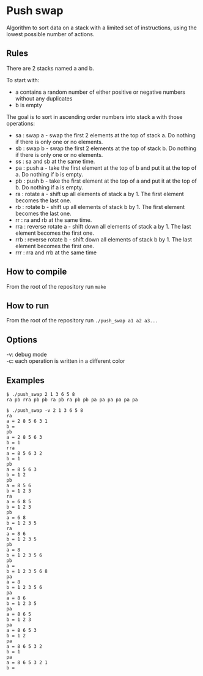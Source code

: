 # Push swap
Algorithm to sort data on a stack with a limited set of instructions, using the lowest possible number of actions.

## Rules
There are 2 stacks named a and b.  

To start with:
- a contains a random number of either positive or negative numbers without any duplicates
- b is empty

The goal is to sort in ascending order numbers into stack a with those operations:
- sa : swap a - swap the first 2 elements at the top of stack a. Do nothing if there is only one or no elements.
- sb : swap b - swap the first 2 elements at the top of stack b. Do nothing if there is only one or no elements.
- ss : sa and sb at the same time.
- pa : push a - take the first element at the top of b and put it at the top of a. Do nothing if b is empty.
- pb : push b - take the first element at the top of a and put it at the top of b. Do nothing if a is empty.
- ra : rotate a - shift up all elements of stack a by 1. The first element becomes the last one.
- rb : rotate b - shift up all elements of stack b by 1. The first element becomes the last one.
- rr : ra and rb at the same time.
- rra : reverse rotate a - shift down all elements of stack a by 1. The last element becomes the first one.
- rrb : reverse rotate b - shift down all elements of stack b by 1. The last element becomes the first one.
- rrr : rra and rrb at the same time

## How to compile
From the root of the repository run `make`

## How to run
From the root of the repository run `./push_swap a1 a2 a3...`

## Options
-v: debug mode  
-c: each operation is written in a different color

## Examples
```
$ ./push_swap 2 1 3 6 5 8
ra pb rra pb pb ra pb ra pb pb pa pa pa pa pa pa

$ ./push_swap -v 2 1 3 6 5 8
ra
a = 2 8 5 6 3 1
b =
pb
a = 2 8 5 6 3
b = 1
rra
a = 8 5 6 3 2
b = 1
pb
a = 8 5 6 3
b = 1 2
pb
a = 8 5 6
b = 1 2 3
ra
a = 6 8 5
b = 1 2 3
pb
a = 6 8
b = 1 2 3 5
ra
a = 8 6
b = 1 2 3 5
pb
a = 8
b = 1 2 3 5 6
pb
a =
b = 1 2 3 5 6 8
pa
a = 8
b = 1 2 3 5 6
pa
a = 8 6
b = 1 2 3 5
pa
a = 8 6 5
b = 1 2 3
pa
a = 8 6 5 3
b = 1 2
pa
a = 8 6 5 3 2
b = 1
pa
a = 8 6 5 3 2 1
b =
```
